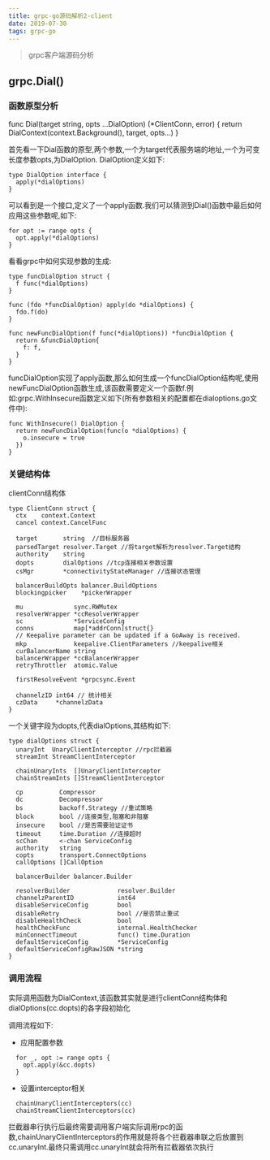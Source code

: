 ```yaml
---
title: grpc-go源码解析2-client
date: 2019-07-30
tags: grpc-go
---
```


>grpc客户端源码分析

## grpc.Dial()

### 函数原型分析
func Dial(target string, opts ...DialOption) (*ClientConn, error) {
  return DialContext(context.Background(), target, opts...)
}

首先看一下Dial函数的原型,两个参数,一个为target代表服务端的地址,一个为可变长度参数opts,为DialOption.
DialOption定义如下:
```
type DialOption interface {
  apply(*dialOptions)
}
```
可以看到是一个接口,定义了一个apply函数.我们可以猜测到Dial()函数中最后如何应用这些参数呢,如下:
```
for opt := range opts {
  opt.apply(*dialOptions)
}
```

看看grpc中如何实现参数的生成:
```
type funcDialOption struct {
  f func(*dialOptions)
}

func (fdo *funcDialOption) apply(do *dialOptions) {
  fdo.f(do)
}

func newFuncDialOption(f func(*dialOptions)) *funcDialOption {
  return &funcDialOption{
    f: f,
  }
}
```
funcDialOption实现了apply函数,那么如何生成一个funcDialOption结构呢,使用newFuncDialOption函数生成,该函数需要定义一个函数f.例如:grpc.WithInsecure函数定义如下(所有参数相关的配置都在dialoptions.go文件中):
```
func WithInsecure() DialOption {
  return newFuncDialOption(func(o *dialOptions) {
    o.insecure = true
  })
}
```
### 关键结构体
clientConn结构体
```
type ClientConn struct {
  ctx    context.Context
  cancel context.CancelFunc

  target       string  //目标服务器
  parsedTarget resolver.Target //将target解析为resolver.Target结构
  authority    string
  dopts        dialOptions //tcp连接相关参数设置
  csMgr        *connectivityStateManager //连接状态管理

  balancerBuildOpts balancer.BuildOptions
  blockingpicker    *pickerWrapper

  mu              sync.RWMutex
  resolverWrapper *ccResolverWrapper
  sc              *ServiceConfig 
  conns           map[*addrConn]struct{}
  // Keepalive parameter can be updated if a GoAway is received.
  mkp             keepalive.ClientParameters //keepalive相关
  curBalancerName string
  balancerWrapper *ccBalancerWrapper
  retryThrottler  atomic.Value

  firstResolveEvent *grpcsync.Event

  channelzID int64 // 统计相关
  czData     *channelzData
}
```

一个关键字段为dopts,代表dialOptions,其结构如下:
```
type dialOptions struct {
  unaryInt  UnaryClientInterceptor //rpc拦截器
  streamInt StreamClientInterceptor 

  chainUnaryInts  []UnaryClientInterceptor
  chainStreamInts []StreamClientInterceptor

  cp          Compressor
  dc          Decompressor
  bs          backoff.Strategy //重试策略
  block       bool //连接类型,阻塞和非阻塞
  insecure    bool //是否需要验证证书
  timeout     time.Duration //连接超时
  scChan      <-chan ServiceConfig 
  authority   string
  copts       transport.ConnectOptions
  callOptions []CallOption
  
  balancerBuilder balancer.Builder

  resolverBuilder             resolver.Builder
  channelzParentID            int64
  disableServiceConfig        bool
  disableRetry                bool //是否禁止重试
  disableHealthCheck          bool
  healthCheckFunc             internal.HealthChecker
  minConnectTimeout           func() time.Duration
  defaultServiceConfig        *ServiceConfig
  defaultServiceConfigRawJSON *string
}
```
### 调用流程
实际调用函数为DialContext,该函数其实就是进行clientConn结构体和dialOptions(cc.dopts)的各字段初始化

调用流程如下:
* 应用配置参数
```
  for _, opt := range opts {
    opt.apply(&cc.dopts)
  }
```
* 设置interceptor相关
```
  chainUnaryClientInterceptors(cc)
  chainStreamClientInterceptors(cc)
```

拦截器串行执行后最终需要调用客户端实际调用rpc的函数,chainUnaryClientInterceptors的作用就是将各个拦截器串联之后放置到cc.unaryInt.最终只需调用cc.unaryInt就会将所有拦截器依次执行




